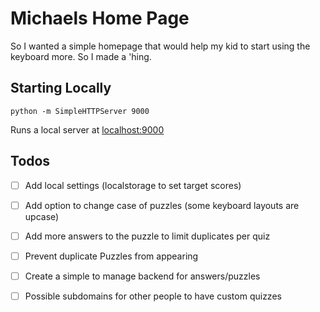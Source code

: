 # Michaels Home Page

So I wanted a simple homepage that would help my kid to start using the
keyboard more. So I made a 'hing.

## Starting Locally

`python -m SimpleHTTPServer 9000`

Runs a local server at [localhost:9000](http://localhost:9000)

## Todos

- [ ] Add local settings (localstorage to set target scores)
- [ ] Add option to change case of puzzles (some keyboard layouts are upcase)
- [ ] Add more answers to the puzzle to limit duplicates per quiz
- [ ] Prevent duplicate Puzzles from appearing
- [ ] Create a simple to manage backend for answers/puzzles
- [ ] Possible subdomains for other people to have custom quizzes

